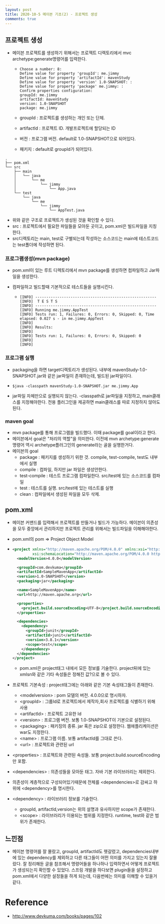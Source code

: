 ```yaml
---
layout: post
title: 2020-10-5 메이븐 기초(2) - 프로젝트 생성
comments: true
---
```


## 프로젝트 생성

- 메이븐 프로젝트를 생성하기 위해서는 프로젝트 디렉토리에서 mvc archetype:generate명령어를 입력한다.

  - ```shell
    Choose a number: 8:
    Define value for property 'groupId': me.jimmy
    Define value for property 'artifactId': mavenStudy
    Define value for property 'version' 1.0-SNAPSHOT: :
    Define value for property 'package' me.jimmy: :
    Confirm properties configuration:
    groupId: me.jimmy
    artifactId: mavenStudy
    version: 1.0-SNAPSHOT
    package: me.jimmy
    ```

  - groupId : 프로젝트를 생성하는 개인 또는 단체.

  - artifactId : 프로젝트 ID. 개발프로젝트에 할당되는 ID

  - 버전 : 프로그램 버전. default로 1.0-SNAPSHOT으로 되어있다.

  - 패키지 : default로 groupId가 되어있다.

```
.
├── pom.xml
└── src
    ├── main
    │   └── java
    │       └── me
    │           └── jimmy
    │               └── App.java
    └── test
        └── java
            └── me
                └── jimmy
                    └── AppTest.java

```

- 위와 같은 구조로 프로젝트가 생성된 것을 확인할 수 있다.
- src : 프로젝트에서 필요한 파일들을 모아둔 곳이고, pom.xml은 빌드파일을 지칭한다.
- src디렉토리는 main, test로 구별되는데 작성하는 소스코드는 main에 테스트코드는 test폴더에 작성하면 된다.

### 프로그램생성(mvn package)

- pom.xml이 있는 루트 디렉토리에서 mvn package를 생성하면 컴파일하고 Jar파일을 생성한다.

- 컴파일하고 빌드할때 기본적으로 테스트들을 실행시킨다.

  - ```
    [INFO] -------------------------------------------------------
    [INFO]  T E S T S
    [INFO] -------------------------------------------------------
    [INFO] Running me.jimmy.AppTest
    [INFO] Tests run: 1, Failures: 0, Errors: 0, Skipped: 0, Time elapsed: 0.027 s - in me.jimmy.AppTest
    [INFO]
    [INFO] Results:
    [INFO]
    [INFO] Tests run: 1, Failures: 0, Errors: 0, Skipped: 0
    [INFO]
    [INFO]
    ```

### 프로그램 실행

- packaging을 하면 target디렉토리가 생성된다. 내부에 mavenStudy-1.0-SNAPSHOT.jar와 같은 jar파일이 존재하는데, 빌드된 jar파일이다.

- ```shell
  $java -classpath mavenStudy-1.0-SNAPSHOT.jar me.jimmy.App
  ```

- jar파일 자체만으로 실행되지 않는다. -classpath로 jar파일을 지정하고, main클래스를 지정해야한다. 전용 플러그인을 제공하면 main클래스를 따로 지정하지 않아도 된다.

### maven goal

- mvn package를 통해 프로그램을 빌드했다. 이때 package를 goal이라고 한다.
- 메이븐에서 goal은 "처리의 역할"을 의미한다. 이전에 mvn archetype:generate 명령어 역시 archetype플러그인의 generate라는 골을 실행한거다.
- 메이븐의 goal
  - package : 패키지를 생성하기 위한 것. compile, test-compile, test도 내부에서 실행
  - compile : 컴파일, 하지만 jar 파일은 생성안한다.
  - test-compile : 테스트 프로그램 컴파일한다. src/test에 있는 소스코드를 컴파일
  - test : 테스트를 실행. src/test에 있는 테스트를 실행
  - clean : 컴파일에서 생성된 파일을 모두 삭제.

## pom.xml

- 메이븐 커맨드를 입력해서 프로젝트를 만들거나 빌드가 가능하다. 메이븐이 의존성을 모두 중앙에서 관리하지만 프로젝트 관리를 위해서는 빌드파일을 이해해야한다.

- pom.xml의 pom => Project Object Model

- ```xml
  <project xmlns="http://maven.apache.org/POM/4.0.0" xmlns:xsi="http://www.w3.org/2001/XMLSchema-instance"
           xsi:schemaLocation="http://maven.apache.org/POM/4.0.0 http://maven.apache.org/xsd/maven-4.0.0.xsd">
    <modelVersion>4.0.0</modelVersion>

    <groupId>com.devkuma</groupId>
    <artifactId>SampleMavenApp</artifactId>
    <version>1.0-SNAPSHOT</version>
    <packaging>jar</packaging>

    <name>SampleMavenApp</name>
    <url>http://maven.apache.org</url>

    <properties>
      <project.build.sourceEncoding>UTF-8</project.build.sourceEncoding>
    </properties>

    <dependencies>
      <dependency>
        <groupId>junit</groupId>
        <artifactId>junit</artifactId>
        <version>3.8.1</version>
        <scope>test</scope>
      </dependency>
    </dependencies>
  </project>
  ```

  - pom.xml은 project태그 내에서 모든 정보를 기술한다. project뒤에 있는 xmlsn와 같은 기타 속성들은 정해진 값?으로 볼 수 있다.

- 프로젝트 기본속성 : project태그에는 아래와 같은 기본 속성태그들이 존재한다.

  - \<modelversion> : pom 모델의 버전. 4.0.0으로 명시하자.
  - \<groupId> : 그룹Id로 프로젝트에서 제작자,회사 프로젝트를 식별하기 위해 사용
  - \<artifactId> : 프로젝트 고유한 Id
  - \<version> : 프로그램 버전. 보통 1.0-SNAPSHOT이 기본으로 설정된다.
  - \<packaging> : 패키징의 종류. jar 혹은 zip으로 설정한다. 웹애플리케이션은 war도 지정한다.
  - \<name> : 프로그램 이름. 보통 artifactId를 그대로 쓴다.
  - \<url> : 프로젝트와 관련된 url

- \<properties> : 프로젝트와 관련된 속성들. 보통 project.build.sourceEncoding만 포함.

- \<dependencies> : 의존성들을 모아둔 태그. 자바 기본 라이브러리는 제외한다.

- 의존성이 계층적으로 구성되어있기때문에 전체를 \<dependencies>로 감싸고 하위에 \<dependency>를 명시한다.

- \<dependency> : 라이브러리 정보를 기술한다.

  - groupId, artifactId,version는 위의 설명과 유사하지만 scope가 존재한다.
  - \<scope> : 라이브러리가 이용되는 범위를 지정한다. runtime, test와 같은 범위가 존재한다.

## 느낀점
- 메이븐 명령어를 잘 몰랐고, groupId, artifactId도 헷갈렸고, dependencies내부에 있는 dependency를 제외하고 다른 태그들이 어떤 의미를 가지고 있는지 잘몰랐다. 잘 정리해둔 글을 참조해서 명령어들을 하나하나 입력하면서 어떻게 프로젝트가 생성되는지 확인할 수 있었다. 스프링 개발을 하다보면 plugin들을 설정하고 pom.xml에서 다양한 설정들을 하게 되는데, 다음번에는 의미를 이해할 수 있을거 같다.

# Reference

- http://www.devkuma.com/books/pages/102
